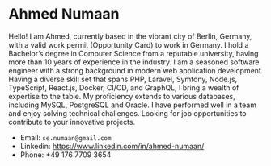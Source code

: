 # Ahmed Numaan


Hello! I am Ahmed, currently based in the vibrant city of Berlin, Germany, with a valid work permit (Opportunity Card) to work in Germany. I hold a Bachelor’s degree in Computer Science from a reputable university, having more than 10 years of experience in the industry. I am a seasoned software engineer with a strong background in modern web application development. Having a diverse skill set that spans PHP, Laravel, Symfony, Node.js, TypeScript, React.js, Docker, CI/CD, and GraphQL, I bring a wealth of expertise to the table. My proficiency extends to various databases, including MySQL, PostgreSQL and Oracle. I have performed well in a team and enjoy solving technical challenges. Looking for job opportunities to contribute to your innovative projects.

- Email: `se.numaan@gmail.com`
- Linkedin: https://www.linkedin.com/in/ahmed-numaan/
- Phone: +49 176 7709 3654

